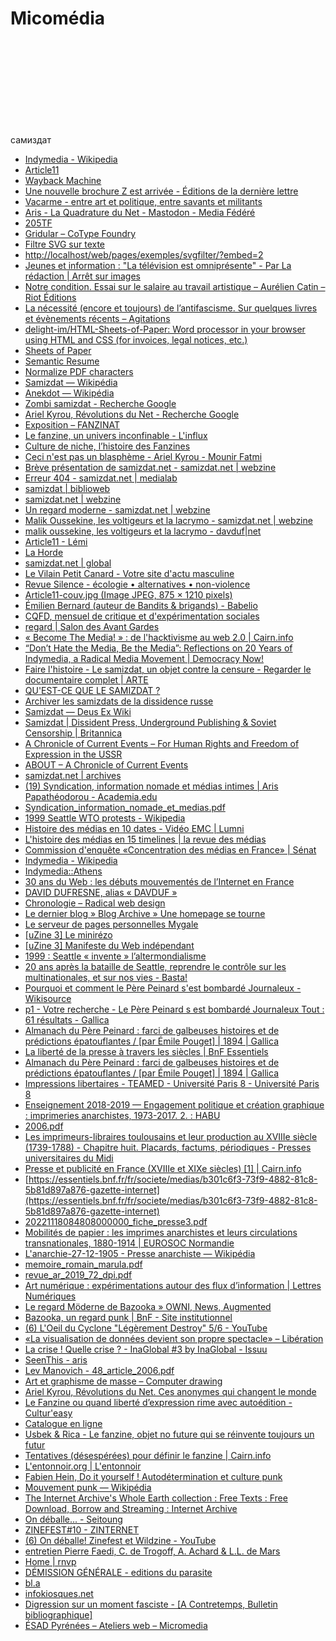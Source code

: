 # Micomédia

<svg class="svg">
  <defs>
    <filter id="svgfilter">
      <feTurbulence type="fractalNoise" baseFrequency="0.001 0.001" numOctaves="5" result="turbulence" seed="12345"></feTurbulence>
      <feGaussianBlur in="SourceGraphic" result="blur" stdDeviation="0"></feGaussianBlur>
      <feDisplacementMap id="displacer" in2="turbulence" in="blur" scale="50" xChannelSelector="R" yChannelSelector="R" result="displaced"></feDisplacementMap>
    </filter>
  </defs>
</svg>

<div class="samizdat">самиздат</div>


<div class="gridlist" markdown="1"> 

* [Indymedia - Wikipedia](https://en.wikipedia.org/wiki/Indymedia#cite_note-Pickard-12)
* [Article11](http://www.article11.info/)
* [Wayback Machine](http://web.archive.org/web/20180313011636/http://www.plasticoportique.net/)
* [Une nouvelle brochure Z est arrivée - Éditions de la dernière lettre](https://ladernierelettre.fr/une-nouvelle-brochure-z-est-arrivee/)
* [Vacarme - entre art et politique, entre savants et militants](https://vacarme.org/)
* [Aris - La Quadrature du Net - Mastodon - Media Fédéré](https://mamot.fr/@aris)
* [205TF](https://www.205.tf/augure)
* [Gridular – CoType Foundry](https://cotypefoundry.com/our-fonts/gridular/)
* [Filtre SVG sur texte](http://localhost/web/pages/exemples/svgfilter/?embed=2)
* [http://localhost/web/pages/exemples/svgfilter/?embed=2](view-source:http://localhost/web/pages/exemples/svgfilter/?embed=2)
* [Jeunes et information : "La télévision est omniprésente" - Par La rédaction | Arrêt sur images](https://www.arretsurimages.net/emissions/savoirs-mediatiques/jeunes-et-information-la-television-est-omnipresente)
* [Notre condition. Essai sur le salaire au travail artistique – Aurélien Catin – Riot Éditions](https://riot-editions.fr/ouvrage/notre-condition/)
* [La nécessité (encore et toujours) de l’antifascisme. Sur quelques livres et évènements récents – Agitations](https://agitationautonome.wordpress.com/2023/09/28/la-necessite-encore-et-toujours-de-lantifascisme-sur-quelques-livres-et-evenements-recents/)
* [delight-im/HTML-Sheets-of-Paper: Word processor in your browser using HTML and CSS (for invoices, legal notices, etc.)](https://github.com/delight-im/HTML-Sheets-of-Paper/tree/gh-pages)
* [Sheets of Paper](https://delight-im.github.io/HTML-Sheets-of-Paper/)
* [Semantic Resume](https://semantic-resume.chunlianglyu.com/)
* [Normalize PDF characters](https://accentgrave.net/clean/)
* [Samizdat — Wikipédia](https://fr.wikipedia.org/wiki/Samizdat)
* [Anekdot — Wikipédia](https://fr.wikipedia.org/wiki/Anekdot)
* [Zombi samizdat - Recherche Google](https://www.google.com/search?client=firefox-b-d&q=Zombi+samizdat)
* [Ariel Kyrou, Révolutions du Net - Recherche Google](https://www.google.com/search?client=firefox-b-d&q=Ariel+Kyrou%2C+R%C3%A9volutions+du+Net#ip=1)
* [Exposition – FANZINAT](https://fanzinat.fr/exposition/)
* [Le fanzine, un univers inconfinable - L'influx](https://www.linflux.com/art/le-fanzine-un-univers-inconfinable/)
* [Culture de niche, l’histoire des Fanzines](https://www.junkpage.fr/cultures-de-niches-lhistoire-des-fanzines/)
* [Ceci n'est pas un blasphème - Ariel Kyrou - Mounir Fatmi](https://www.editions-inculte.fr/produit/ceci-nest-pas-un-blaspheme/)
* [Brève présentation de samizdat.net - samizdat.net | webzine](http://web.archive.org/web/20070701181001/http://infos.samizdat.net/article429.html)
* [Erreur 404 - samizdat​.net | medialab](http://web.archive.org/web/20130426085033/http://medialab.samizdat.net/index.html)
* [samizdat | biblioweb](http://web.archive.org/web/20130426101337/http://biblioweb.samizdat.net/index.html)
* [samizdat.net | webzine](http://web.archive.org/web/20070623050639/http://infos.samizdat.net/)
* [Un regard moderne - samizdat.net | webzine](http://web.archive.org/web/20070701060604/http://infos.samizdat.net/rubrique5.html)
* [Malik Oussekine, les voltigeurs et la lacrymo - samizdat.net | webzine](http://web.archive.org/web/20070702182711/http://infos.samizdat.net/article439.html)
* [malik oussekine, les voltigeurs et la lacrymo - davduf|net](http://web.archive.org/web/20070611114301/http://www.davduf.net/article.php3?id_article=17)
* [Article11 - Lémi](http://www.article11.info/?_Lemi_)
* [La Horde](https://lahorde.samizdat.net/)
* [samizdat.net | global](https://www.samizdat.net/)
* [Le Vilain Petit Canard - Votre site d'actu masculine](https://www.levilainpetitcanard.fr/)
* [Revue Silence - écologie • alternatives • non-violence](https://www.revuesilence.net/)
* [Article11-couv.jpg (Image JPEG, 875 × 1210 pixels)](http://www.article11.info/squelettes//images/Article11-couv.jpg)
* [Émilien Bernard (auteur de Bandits & brigands) - Babelio](https://www.babelio.com/auteur/milien-Bernard/169742)
* [CQFD, mensuel de critique et d'expérimentation sociales](https://cqfd-journal.org/)
* [regard | Salon des Avant Gardes](https://www.salon-des-avant-gardes.fr/regard)
* [« Become The Media! » : de l'hacktivisme au web 2.0 | Cairn.info](https://www.cairn.info/revue-societes-2014-2-page-55.htm?ref=doi#re8no8)
* [“Don’t Hate the Media, Be the Media”: Reflections on 20 Years of Indymedia, a Radical Media Movement | Democracy Now!](https://www.democracynow.org/2019/11/27/indymedia_independent_media_seattle_wto_1999)
* [Faire l'histoire - Le samizdat, un objet contre la censure - Regarder le documentaire complet | ARTE](https://www.arte.tv/fr/videos/101944-003-A/faire-l-histoire/)
* [QU'EST-CE QUE LE SAMIZDAT ?](https://www.lemonde.fr/archives/article/1971/06/18/qu-est-ce-que-le-samizdat_2464834_1819218.html)
* [Archiver les samizdats de la dissidence russe](https://journals.openedition.org/elh/487)
* [Samizdat — Deus Ex Wiki](https://deusex.fandom.com/fr/wiki/Samizdat)
* [Samizdat | Dissident Press, Underground Publishing & Soviet Censorship | Britannica](https://www.britannica.com/technology/samizdat)
* [A Chronicle of Current Events – For Human Rights and Freedom of Expression in the USSR](https://chronicle-of-current-events.com/)
* [ABOUT – A Chronicle of Current Events](https://chronicle-of-current-events.com/work-in-progress/)
* [samizdat.net | archives](http://archives.samizdat.net/)
* [(19) Syndication, information nomade et médias intimes | Aris Papathéodorou - Academia.edu](https://www.academia.edu/72683774/Syndication_information_nomade_et_m%C3%A9dias_intimes)
* [Syndication_information_nomade_et_medias.pdf](moz-extension://801038e8-40cf-471a-a8e8-5ceac72aef08/placeholder.html?url=file:///home/julienbidoret/T%25C3%25A9l%25C3%25A9chargements/Syndication_information_nomade_et_medias.pdf)
* [1999 Seattle WTO protests - Wikipedia](https://en.wikipedia.org/wiki/1999_Seattle_WTO_protests)
* [Histoire des médias en 10 dates - Vidéo EMC | Lumni](https://www.lumni.fr/video/histoire-des-medias-en-10-dates)
* [L'histoire des médias en 15 timelines | la revue des médias](https://larevuedesmedias.ina.fr/lhistoire-des-medias-en-15-timelines)
* [Commission d'enquête «Concentration des médias en France» | Sénat](https://www.senat.fr/travaux-parlementaires/structures-temporaires/commissions-denquete/commissions-denquete/commission-denquete-concentration-des-medias-en-france.html)
* [Indymedia - Wikipedia](https://en.wikipedia.org/wiki/Indymedia)
* [Indymedia::Athens](https://athens.indymedia.org/)
* [30 ans du Web : les débuts mouvementés de l’Internet en France](https://www.lemonde.fr/pixels/article/2019/03/12/les-debuts-mouvementes-de-l-internet-en-france_5434634_4408996.html)
* [DAVID DUFRESNE, alias « DAVDUF »](https://laspirale.org/texte-111-david-dufresne-alias-davduf.html)
* [Chronologie – Radical web design](https://radicalweb.design/fr/timeline)
* [Le dernier blog » Blog Archive » Une homepage se tourne](http://hyperbate.fr/dernier/?p=4123)
* [Le serveur de pages personnelles Mygale](https://journals.openedition.org/terminal/244#ftn2)
* [[uZine 3] Le minirézo](http://www.uzine.net/article22.html)
* [[uZine 3] Manifeste du Web indépendant](http://www.uzine.net/article60.html)
* [1999 : Seattle « invente » l’altermondialisme](https://www.unioncommunistelibertaire.org/1999-Seattle-invente-l-altermondialisme)
* [20 ans après la bataille de Seattle, reprendre le contrôle sur les multinationales, et sur nos vies - Basta!](https://basta.media/ordre-neoliberal-multinationales-generation-climat-Seattle-altemondialiste-gauche-ecologique-sociale)
* [Pourquoi et comment le Père Peinard s'est bombardé Journaleux - Wikisource](https://fr.wikisource.org/wiki/Pourquoi_et_comment_le_P%C3%A8re_Peinard_s%27est_bombard%C3%A9_Journaleux)
* [p1 - Votre recherche - Le Père Peinard s est bombardé Journaleux Tout : 61 résultats - Gallica](https://gallica.bnf.fr/services/engine/search/sru?operation=searchRetrieve&version=1.2&query=%28gallica%20all%20%22Le%20P%C3%A8re%20Peinard%20s%E2%80%99est%20bombard%C3%A9%20Journaleux%22%29&lang=fr&suggest=0)
* [Almanach du Père Peinard : farci de galbeuses histoires et de prédictions épatouflantes / [par Émile Pouget] | 1894 | Gallica](https://gallica.bnf.fr/ark:/12148/bpt6k83575m/f32.item)
* [La liberté de la presse à travers les siècles | BnF Essentiels](https://essentiels.bnf.fr/fr/societe/medias/b301c6f3-73f9-4882-81c8-5b81d897a876-gazette-internet/article/04d254e3-feed-436b-8a54-0564f764be87-liberte-la-presse-travers-siecles)
* [Almanach du Père Peinard : farci de galbeuses histoires et de prédictions épatouflantes / [par Émile Pouget] | 1894 | Gallica](https://gallica.bnf.fr/ark:/12148/bpt6k83575m/f14.item#)
* [Impressions libertaires - TEAMED - Université Paris 8 - Université Paris 8](https://teamed.univ-paris8.fr/impressions-libertaire)
* [Enseignement 2018-2019 — Engagement politique et création graphique : imprimeries anarchistes, 1973-2017. 2. : HABU](https://enseignements-2018.ehess.fr/2018/ue/2415/)
* [2006.pdf](https://refractions.plusloin.org/IMG/pdf/2006.pdf)
* [Les imprimeurs-libraires toulousains et leur production au XVIIIe siècle (1739-1788) - Chapitre huit. Placards, factums, périodiques - Presses universitaires du Midi](https://books.openedition.org/pumi/15393?lang=fr)
* [Presse et publicité en France (XVIIIe et XIXe siècles) [1] | Cairn.info](https://www.cairn.info/revue-historique-2003-4-page-837.htm)
* [https://essentiels.bnf.fr/fr/societe/medias/b301c6f3-73f9-4882-81c8-5b81d897a876-gazette-internet](https://essentiels.bnf.fr/fr/societe/medias/b301c6f3-73f9-4882-81c8-5b81d897a876-gazette-internet)
* [20221118084808000000_fiche_presse3.pdf](https://cdn.essentiels.bnf.fr/uploads/media/attachment/20221118084808000000_fiche_presse3.pdf)
* [Mobilités de papier : les imprimes anarchistes et leurs circulations transnationales, 1880-1914 | EUROSOC Normandie](https://eurosoc.hypotheses.org/1927)
* [L'anarchie-27-12-1905 - Presse anarchiste — Wikipédia](https://fr.wikipedia.org/wiki/Presse_anarchiste#/media/Fichier:L'anarchie-27-12-1905.jpg)
* [memoire_romain_marula.pdf](http://romainmarula.fr/memoire_romain_marula.pdf)
* [revue_ar_2019_72_dpi.pdf](https://art-recherche.be/site/assets/files/1042/revue_ar_2019_72_dpi.pdf)
* [Art numérique : expérimentations autour des flux d’information | Lettres Numériques](https://www.lettresnumeriques.be/2018/10/12/art-numerique-experimentations-autour-des-flux-dinformation/)
* [Le regard Möderne de Bazooka » OWNI, News, Augmented](http://www.owni.fr/2011/02/03/le-regard-moderne-de-bazooka/index.html)
* [Bazooka, un regard punk | BnF - Site institutionnel](https://www.bnf.fr/fr/bazooka-un-regard-punk)
* [(6) L'Oeil du Cyclone "Légèrement Destroy" 5/6 - YouTube](https://www.youtube.com/watch?v=p39aypVW0Ec)
* [«La visualisation de données devient son propre spectacle» – Libération](https://www.liberation.fr/design/2013/05/29/la-visualisation-de-donnees-devient-son-propre-spectacle_906707/)
* [La crise ! Quelle crise ? - InaGlobal #3 by InaGlobal - Issuu](https://issuu.com/inaglobal/docs/inaglobal03_issuu)
* [SeenThis - aris](https://seenthis.net/people/aris)
* [Lev Manovich - 48_article_2006.pdf](http://manovich.net/content/04-projects/051-import-export/48_article_2006.pdf)
* [Art et graphisme de masse – Computer drawing](https://computerdrawing.hypotheses.org/329)
* [Ariel Kyrou, Révolutions du Net. Ces anonymes qui changent le monde](https://journals.openedition.org/questionsdecommunication/9486)
* [Le Fanzine ou quand liberté d’expression rime avec autoédition - Cultur'easy](https://media.cultureasy.com/lifestyle/underground/fanzine-et-liberte/)
* [Catalogue en ligne](https://fanzinotheque.centredoc.fr/)
* [Usbek & Rica - Le fanzine, objet no future qui se réinvente toujours un futur](https://usbeketrica.com/fr/article/le-fanzine-objet-no-future-qui-se-reinvente-toujours-un-futur)
* [Tentatives (désespérées) pour définir le fanzine | Cairn.info](https://www.cairn.info/revue-la-revue-des-revues-2019-2-page-92.htm)
* [L'entonnoir.org | L'entonnoir](https://www.entonnoir.org/)
* [Fabien Hein, Do it yourself ! Autodétermination et culture punk](https://journals.openedition.org/lectures/9079)
* [Mouvement punk — Wikipédia](https://fr.wikipedia.org/wiki/Mouvement_punk)
* [The Internet Archive's Whole Earth collection : Free Texts : Free Download, Borrow and Streaming : Internet Archive](https://archive.org/details/wholeearth?lang=en&tab=collection)
* [On déballe... - Seitoung](http://seitoung.fr/on-deballe/)
* [ZINEFEST#10 - ZINTERNET](http://zinefest.fr/zinternet/_fr)
* [(6) On déballe! Zinefest et Wildzine - YouTube](https://www.youtube.com/watch?v=dpVs2FNZMZ0)
* [entretien Pierre Faedi, C. de Trogoff, A. Achard & L.L. de Mars](http://www.le-terrier.net/techne/avenir.html)
* [Home | rnvp](https://www.rnvp.paris/)
* [DÉMISSION GÉNÉRALE - editions du parasite](https://cargocollective.com/editionsduparasite/LIVRES/DEMISSION-GENERALE)
* [bl.a](https://blimages.tumblr.com/)
* [infokiosques.net](https://infokiosques.net/spip.php?page=lire&id_article=63)
* [Digression sur un moment fasciste - [A Contretemps, Bulletin bibliographique]](https://acontretemps.org/spip.php?article1001)
* [ÉSAD Pyrénées – Ateliers web – Micromedia](https://ateliers.esad-pyrenees.fr/web/pages/projets/micromedia/)

</div>